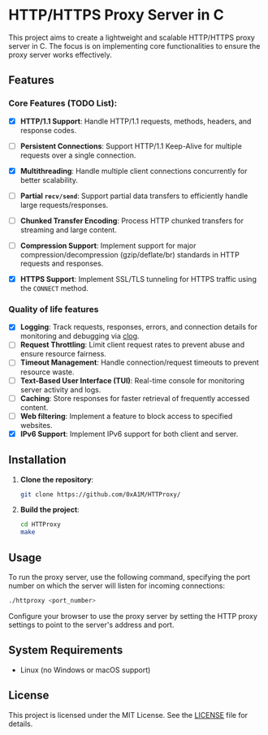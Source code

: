 # HTTP/HTTPS Proxy Server in C

This project aims to create a lightweight and scalable HTTP/HTTPS proxy server in C. The focus is on implementing core functionalities to ensure the proxy server works effectively.

## Features

### Core Features (TODO List):

- [x] **HTTP/1.1 Support**: Handle HTTP/1.1 requests, methods, headers, and response codes.
- [ ] **Persistent Connections**: Support HTTP/1.1 Keep-Alive for multiple requests over a single connection.
- [x] **Multithreading**: Handle multiple client connections concurrently for better scalability.
- [ ] **Partial `recv/send`**: Support partial data transfers to efficiently handle large requests/responses.
- [ ] **Chunked Transfer Encoding**: Process HTTP chunked transfers for streaming and large content.
- [ ] **Compression Support**: Implement support for major compression/decompression (gzip/deflate/br) standards in HTTP requests and responses.
- [x] **HTTPS Support**: Implement SSL/TLS tunneling for HTTPS traffic using the `CONNECT` method.


### Quality of life features

- [x] **Logging**: Track requests, responses, errors, and connection details for monitoring and debugging via [clog](https://github.com/0xA1M/clog).
- [ ] **Request Throttling**: Limit client request rates to prevent abuse and ensure resource fairness.
- [ ] **Timeout Management**: Handle connection/request timeouts to prevent resource waste.
- [ ] **Text-Based User Interface (TUI)**: Real-time console for monitoring server activity and logs.
- [ ] **Caching**: Store responses for faster retrieval of frequently accessed content.
- [ ] **Web filtering**: Implement a feature to block access to specified websites.
- [x] **IPv6 Support**: Implement IPv6 support for both client and server.

## Installation

1. **Clone the repository**:
   ```bash
   git clone https://github.com/0xA1M/HTTProxy/
   ```
2. **Build the project**:
   ```bash
   cd HTTProxy
   make
   ```

## Usage

To run the proxy server, use the following command, specifying the port number on which the server will listen for incoming connections:
```bash
./httproxy <port_number>
```

Configure your browser to use the proxy server by setting the HTTP proxy settings to point to the server's address and port.

## System Requirements

- Linux (no Windows or macOS support)

## License

This project is licensed under the MIT License. See the [LICENSE](LICENSE) file for details.

